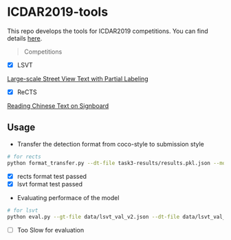 # ICDAR2019-tools

This repo develops the tools for ICDAR2019 competitions. You can find details [here](http://rrc.cvc.uab.es/?ch=12).

> Competitions

- [x] LSVT

[Large-scale Street View Text with Partial Labeling](http://rrc.cvc.uab.es/?ch=16)

- [x] ReCTS

[Reading Chinese Text on Signboard](http://rrc.cvc.uab.es/?ch=12)

## Usage

- Transfer the detection format from coco-style to submission style

```sh
# for rects
python format_transfer.py --dt-file task3-results/results.pkl.json --mode rects --save data/rects_task3.txt
```

- [x] rects format test passed
- [x] lsvt format test passed

- Evaluating performace of the model

```sh
# for lsvt
python eval.py --gt-file data/lsvt_val_v2.json --dt-file data/lsvt_val_v2_det.json
```

- [ ] Too Slow for evaluation